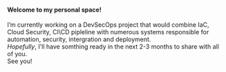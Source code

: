 #### Welcome to my personal space!


I’m currently working on a DevSecOps project that would combine IaC, Cloud Security, CI\CD pipleline with numerous systems responsible for automation, security, intergration and deployment. <br />
*Hopefully*, I'll have somthing ready in the next 2-3 months to share with all of you. <br />
See you!
